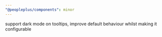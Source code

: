 ```yaml
---
"@peopleplus/components": minor
---
```


support dark mode on tooltips, improve default behaviour whilst making it configurable
